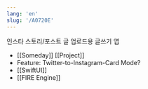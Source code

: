 ```yaml
---
lang: 'en'
slug: '/A0720E'
---
```


인스타 스토리/포스트 글 업로드용 글쓰기 앱

- [[Someday]] [[Project]]
- Feature: Twitter-to-Instagram-Card Mode?
- [[SwiftUI]]
- [[FIRE Engine]]

